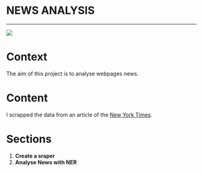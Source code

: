 # NEWS ANALYSIS

---

![](https://www.berklee.edu/sites/default/files/the-new-york-times%20logo.jpg)

# Context

The aim of this project is to analyse webpages news. 

# Content

I scrapped the data from an article of the [New York Times](https://www.nytimes.com/2019/08/06/upshot/china-us-trade-war-currency-markets.html).

# Sections
1. **Create a sraper**
2. **Analyse News with NER**
